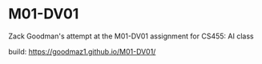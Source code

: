 # M01-DV01
Zack Goodman's attempt at the M01-DV01 assignment for CS455: AI class


build: https://goodmaz1.github.io/M01-DV01/
